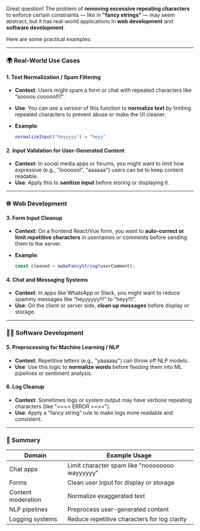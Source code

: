 Great question! The problem of **removing excessive repeating characters** to enforce certain constraints — like in **"fancy strings"** — may seem abstract, but it has real-world applications in **web development** and **software development**.

Here are some practical examples:

---

### 🌍 **Real-World Use Cases**

#### 1. **Text Normalization / Spam Filtering**

* **Context**: Users might spam a form or chat with repeated characters like “sooooo coooool!!!”.
* **Use**: You can use a version of this function to **normalize text** by limiting repeated characters to prevent abuse or make the UI cleaner.
* **Example**:

  ```js
  normalizeInput("heyyyyy") → "heyy"
  ```

#### 2. **Input Validation for User-Generated Content**

* **Context**: In social media apps or forums, you might want to limit how expressive (e.g., "looooool", "aaaaaa") users can be to keep content readable.
* **Use**: Apply this to **sanitize input** before storing or displaying it.

---

### 🌐 **Web Development**

#### 3. **Form Input Cleanup**

* **Context**: On a frontend React/Vue form, you want to **auto-correct or limit repetitive characters** in usernames or comments before sending them to the server.
* **Example**:

  ```js
  const cleaned = makeFancyString(userComment);
  ```

#### 4. **Chat and Messaging Systems**

* **Context**: In apps like WhatsApp or Slack, you might want to reduce spammy messages like “heyyyyyy!!!” to “heyy!!!”.
* **Use**: On the client or server side, **clean up messages** before display or storage.

---

### 🧑‍💻 **Software Development**

#### 5. **Preprocessing for Machine Learning / NLP**

* **Context**: Repetitive letters (e.g., "yaaaaay") can throw off NLP models.
* **Use**: Use this logic to **normalize words** before feeding them into ML pipelines or sentiment analysis.

#### 6. **Log Cleanup**

* **Context**: Sometimes logs or system output may have verbose repeating characters (like "==== ERROR ====").
* **Use**: Apply a “fancy string” rule to make logs more readable and consistent.

---

### 💬 Summary

| Domain             | Example Usage                                  |
| ------------------ | ---------------------------------------------- |
| Chat apps          | Limit character spam like "noooooooo wayyyyyy" |
| Forms              | Clean user input for display or storage        |
| Content moderation | Normalize exaggerated text                     |
| NLP pipelines      | Preprocess user-generated content              |
| Logging systems    | Reduce repetitive characters for log clarity   |
